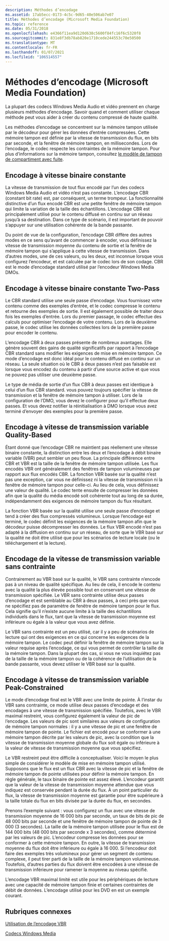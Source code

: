 ```yaml
---
description: Méthodes d’encodage
ms.assetid: 17ab5ecc-0173-4c5c-9d65-40e506ab7e07
title: Méthodes d’encodage (Microsoft Media Foundation)
ms.topic: reference
ms.date: 05/31/2018
ms.openlocfilehash: e4366f11ea9d120d638c5600f84fc16f6c5320f8
ms.sourcegitcommit: 831e8f3db78ab820e1710cede244553c70e50500
ms.translationtype: MT
ms.contentlocale: fr-FR
ms.lasthandoff: 01/07/2021
ms.locfileid: "106514557"
---
```

# <a name="encoding-methods-microsoft-media-foundation"></a>Méthodes d’encodage (Microsoft Media Foundation)

La plupart des codecs Windows Media Audio et vidéo prennent en charge plusieurs méthodes d’encodage. Savoir quand et comment utiliser chaque méthode peut vous aider à créer du contenu compressé de haute qualité.

Les méthodes d’encodage se concentrent sur la mémoire tampon utilisée par le décodeur pour gérer les données d’entrée compressées. Cette mémoire tampon est définie par la vitesse de transmission du flux, en bits par seconde, et la fenêtre de mémoire tampon, en millisecondes. Lors de l’encodage, le codec respecte les contraintes de la mémoire tampon. Pour plus d’informations sur la mémoire tampon, consultez [le modèle de tampon de compartiment avec fuite](the-leaky-bucket-buffer-model.md).

## <a name="constant-bit-rate-encoding"></a>Encodage à vitesse binaire constante

La vitesse de transmission de tout flux encodé par l’un des codecs Windows Media Audio et vidéo n’est pas constante. L’encodage CBR (constant bit rate) est, par conséquent, un terme trompeur. La fonctionnalité distinctive d’un flux encodé CBR est une petite fenêtre de mémoire tampon qui limite la variation de la taille des échantillons. L’encodage CBR est principalement utilisé pour le contenu diffusé en continu sur un réseau jusqu’à sa destination. Dans ce type de scénario, il est important de pouvoir s’appuyer sur une utilisation cohérente de la bande passante.

Du point de vue de la configuration, l’encodage CBR diffère des autres modes en ce sens qu’avant de commencer à encoder, vous définissez la vitesse de transmission moyenne du contenu de sortie et la fenêtre de mémoire tampon qui s’applique à cette vitesse de transmission. Dans d’autres modes, une de ces valeurs, ou les deux, est inconnue lorsque vous configurez l’encodeur, et est calculée par le codec lors de son codage. CBR est le mode d’encodage standard utilisé par l’encodeur Windows Media DMOs.

## <a name="two-pass-constant-bit-rate-encoding"></a>Encodage à vitesse binaire constante Two-Pass

Le CBR standard utilise une seule passe d’encodage. Vous fournissez votre contenu comme des exemples d’entrée, et le codec compresse le contenu et retourne des exemples de sortie. Il est également possible de traiter deux fois les exemples d’entrée. Lors du premier passage, le codec effectue des calculs pour optimiser l’encodage de votre contenu. Lors de la deuxième passe, le codec utilise les données collectées lors de la première passe pour encoder le contenu.

L’encodage CBR à deux passes présente de nombreux avantages. Elle génère souvent des gains de qualité significatifs par rapport à l’encodage CBR standard sans modifier les exigences de mise en mémoire tampon. Ce mode d’encodage est donc idéal pour le contenu diffusé en continu sur un réseau. La seule situation où le CBR à deux passes n’est pas faisable est lorsque vous encodez du contenu à partir d’une source active et que vous ne pouvez pas utiliser une deuxième passe.

Le type de média de sortie d’un flux CBR à deux passes est identique à celui d’un flux CBR standard. vous pouvez toujours spécifier la vitesse de transmission et la fenêtre de mémoire tampon à utiliser. Lors de la configuration de l’DMO, vous devez le configurer pour qu’il effectue deux passes. Et vous devez notifier la réinitialisation à DMO lorsque vous avez terminé d’envoyer des exemples pour la première passe.

## <a name="quality-based-variable-bit-rate-encoding"></a>Encodage à vitesse de transmission variable Quality-Based

Étant donné que l’encodage CBR ne maintient pas réellement une vitesse binaire constante, la distinction entre les deux et l’encodage à débit binaire variable (VBR) peut sembler un peu floue. La principale différence entre CBR et VBR est la taille de la fenêtre de mémoire tampon utilisée. Les flux encodés VBR ont généralement des fenêtres de tampon volumineuses par rapport aux flux encodés CBR. La fonction VBR basée sur la qualité n’est pas une exception, car vous ne définissez ni la vitesse de transmission ni la fenêtre de mémoire tampon pour celle-ci. Au lieu de cela, vous définissez une valeur de qualité. Le codec tente ensuite de compresser les données afin que la qualité du média encodé soit cohérente tout au long de sa durée, indépendamment des exigences de mémoire tampon du flux résultant.

La fonction VBR basée sur la qualité utilise une seule passe d’encodage et tend à créer des flux compressés volumineux. Lorsque l’encodage est terminé, le codec définit les exigences de la mémoire tampon afin que le décodeur puisse décompresser les données. Le flux VBR encodé n’est pas adapté à la diffusion en continu sur un réseau, de sorte que le VBR basé sur la qualité ne doit être utilisé que pour les scénarios de lecture locale (ou le téléchargement et la lecture).

## <a name="unconstrained-variable-bit-rate-encoding"></a>Encodage de la vitesse de transmission variable sans contrainte

Contrairement au VBR basé sur la qualité, le VBR sans contrainte n’encode pas à un niveau de qualité spécifique. Au lieu de cela, il encode le contenu avec la qualité la plus élevée possible tout en conservant une vitesse de transmission spécifiée. Le VBR sans contrainte utilise deux passes d’encodage et est semblable au CBR à deux passes, à ceci près que vous ne spécifiez pas de paramètre de fenêtre de mémoire tampon pour le flux. Cela signifie qu’il n’existe aucune limite à la taille des échantillons individuels dans le flux, tant que la vitesse de transmission moyenne est inférieure ou égale à la valeur que vous avez définie.

Le VBR sans contrainte est un peu utilisé, car il y a peu de scénarios de lecture qui ont des exigences en ce qui concerne les exigences de la mémoire tampon. Le codec peut définir la fenêtre de mémoire tampon sur la valeur requise après l’encodage, ce qui vous permet de contrôler la taille de la mémoire tampon. Dans la plupart des cas, si vous ne vous inquiétez pas de la taille de la mémoire tampon ou de la cohérence de l’utilisation de la bande passante, vous devez utiliser le VBR basé sur la qualité.

## <a name="peak-constrained-variable-bit-rate-encoding"></a>Encodage à vitesse de transmission variable Peak-Constrained

Le mode d’encodage final est le VBR avec une limite de pointe. À l’instar du VBR sans contrainte, ce mode utilise deux passes d’encodage et des encodages à une vitesse de transmission spécifiée. Toutefois, avec le VBR maximal restreint, vous configurez également la valeur de pic de l’encodage. Les valeurs de pic sont similaires aux valeurs de configuration de mémoire tampon normales : il y a une vitesse de pic et une fenêtre de mémoire tampon de pointe. Le fichier est encodé pour se conformer à une mémoire tampon décrite par les valeurs de pic, avec la condition que la vitesse de transmission moyenne globale du flux soit égale ou inférieure à la valeur de vitesse de transmission moyenne que vous spécifiez.

Le VBR restreint peut être difficile à conceptualiser. Voici le moyen le plus simple de considérer le modèle de mise en mémoire tampon utilisé. Supposons que le flux est un flux CBR avec la vitesse de pic et la fenêtre de mémoire tampon de pointe utilisées pour définir la mémoire tampon. En règle générale, le taux binaire de pointe est assez élevé. L’encodeur garantit que la valeur de la vitesse de transmission moyenne attendue que vous indiquez est conservée pendant la durée du flux. À un point particulier du flux, la vitesse de transmission moyenne est garantie pour être supérieure à la taille totale du flux en bits divisée par la durée du flux, en secondes.

Prenons l’exemple suivant : vous configurez un flux avec une vitesse de transmission moyenne de 16 000 bits par seconde, un taux de bits de pic de 48 000 bits par seconde et une fenêtre de mémoire tampon de pointe de 3 000 (3 secondes). La taille de la mémoire tampon utilisée pour le flux est de 144 000 bits (48 000 bits par seconde x 3 secondes), comme déterminé par les valeurs de pic. L’encodeur compresse les données pour se conformer à cette mémoire tampon. En outre, la vitesse de transmission moyenne du flux doit être inférieure ou égale à 16 000. Si l’encodeur doit faire des exemples très volumineux pour gérer un segment de contenu complexe, il peut tirer parti de la taille de la mémoire tampon volumineuse. Toutefois, d’autres parties du flux doivent être encodées à une vitesse de transmission inférieure pour ramener la moyenne au niveau spécifié.

L’encodage VBR maximal limité est utile pour les périphériques de lecture avec une capacité de mémoire tampon finie et certaines contraintes de débit de données. L’encodage utilisé pour les DVD en est un exemple courant.

## <a name="related-topics"></a>Rubriques connexes

<dl> <dt>

[Utilisation de l’encodage VBR](usingvbrencoding.md)
</dt> <dt>

[Codecs Windows Media](windows-media-codecs.md)
</dt> </dl>

 

 



